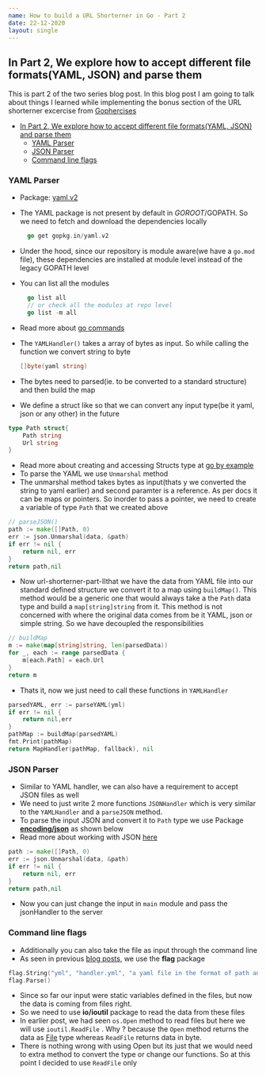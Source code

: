 ```yaml
---
name: How to build a URL Shorterner in Go - Part 2
date: 22-12-2020
layout: single
---
```


## In Part 2, We explore how to accept different file formats(YAML, JSON) and parse them

This is part 2 of the two series blog post. In this blog post I am going to talk about things I learned while implementing the bonus section of the URL shorterner excercise from [Gophercises](https://courses.calhoun.io/lessons/les_goph_04)

- [In Part 2, We explore how to accept different file formats(YAML, JSON) and parse them](#in-part-2-we-explore-how-to-accept-different-file-formatsyaml-json-and-parse-them)
  - [YAML Parser](#yaml-parser)
  - [JSON Parser](#json-parser)
  - [Command line flags](#command-line-flags)

### YAML Parser

- Package: [yaml.v2](https://godoc.org/gopkg.in/yaml.v2)
- The YAML package is not present by default in $GOROOT/$GOPATH. So we need to fetch and download the dependencies locally
  ```go
    go get gopkg.in/yaml.v2
  ```
- Under the hood, since our repository is module aware(we have a `go.mod` file), these dependencies are installed at module level instead of the legacy GOPATH level
- You can list all the modules 
  ```go
    go list all
    // or check all the modules at repo level
    go list -m all
  ```
- Read more about [go commands](https://golang.org/cmd/go/#hdr-Legacy_GOPATH_go_get)

- The `YAMLHandler()` takes a array of bytes as input. So while calling the function we convert string to byte
  ```go
  []byte(yaml string)
  ```
- The bytes need to parsed(ie. to be converted to a standard structure) and then build the map
- We define a struct like so that we can convert any input type(be it yaml, json or any other) in the future

```go
type Path struct{
    Path string
    Url string
}
```
- Read more about creating and accessing Structs type at [go by example](https://gobyexample.com/structs)
- To parse the YAML we use `Unmarshal` method
- The unmarshal method takes bytes as input(thats y we converted the string to yaml earlier) and second paramter is a reference. As per docs it can be maps or pointers. So inorder to pass a pointer, we need to create a variable of type `Path` that we created above
```go
// parseJSON()
path := make([]Path, 0)
err := json.Unmarshal(data, &path)
if err != nil {
	return nil, err
}
return path,nil

```
- Now url-shorterner-part-IIthat we have the data from YAML file into our standard defined structure we convert it to a map using `buildMap()`. This method would be a generic one that would always take a the `Path` data type and build a `map[string]string` from it. This method is not concerned with where the original data comes from be it YAML, json or simple string. So we have decoupled the responsibilities
```go
// buildMap
m := make(map[string]string, len(parsedData))
for _, each := range parsedData {
	m[each.Path] = each.Url
} 
return m
```
- Thats it, now we just need to call these functions in `YAMLHandler`
```go
parsedYAML, err := parseYAML(yml)
if err != nil {
	return nil,err
}
pathMap := buildMap(parsedYAML) 
fmt.Print(pathMap)
return MapHandler(pathMap, fallback), nil
```

### JSON Parser

- Similar to YAML handler, we can also have a requirement to accept JSON files as well 
- We need to just write 2 more functions
`JSONHandler` which is very similar to the `YAMLHandler` and a `parseJSON` method. 
- To parse the input JSON and convert it to `Path` type we use Package **[encoding/json](https://golang.org/pkg/encoding/json/)** as shown below 
- Read more about working with JSON [here](https://blog.golang.org/json)
```go
path := make([]Path, 0)
err := json.Unmarshal(data, &path)
if err != nil {
	return nil, err
}
return path,nil
```
- Now you can just change the input in `main` module and pass the jsonHandler to the server

### Command line flags

- Additionally you can also take the file as input through the command line 
- As seen in previous [blog posts](2020-12-20-quiz-game.md), we use the **flag** package
```go
flag.String("yml", "handler.yml", "a yaml file in the format of path and url to add routes")
flag.Parse()
```
- Since so far our input were static variables defined in the files, but now the data is coming from files right.
- So we need to use **io/ioutil** package to read the data from these files
- In earlier post, we had seen `os.Open` method to read files but here we will use `ioutil.ReadFile` . Why ? because the `Open` method returns the data as [File](https://golang.org/pkg/os/#File) type whereas `ReadFile` returns data in byte. 
- There is nothing wrong with using Open but its just that we would need to extra method to convert the type or change our functions. So at this point I decided to use `ReadFile` only